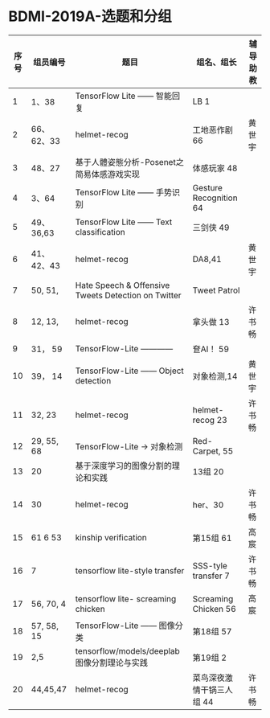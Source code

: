 # BDMI-2019A-选题和分组

| 序号 | 组员编号 | 题目                        |   组名、组长      |  辅导助教  |
| ---- | -------- | --------------------------- | -------- | -------- |
| 1    | 1、38    | TensorFlow Lite —— 智能回复 | LB 1 |          |
| 2    | 66、62、33   | helmet-recog                |工地恶作剧 66        |  黄世宇  |
| 3    | 48、27   | 基于人體姿態分析-Posenet之简易体感游戏实现   |  体感玩家 48 |     |
| 4    | 3、64    | TensorFlow Lite —— 手势识别 |  Gesture Recognition 64  |          |
| 5    | 49、36,63 | TensorFlow Lite —— Text classification | 三剑侠 49         |           |
| 6    |41、42、43| helmet-recog|DA8,41       |   黄世宇  |
| 7    |50, 51,   | Hate Speech & Offensive Tweets Detection on Twitter| Tweet Patrol |         |
| 8    |12, 13,   | helmet-recog                |   拿头做    13   | 许书畅 |
| 9    |31， 59   | TensorFlow-Lite ————        |   奆AI！   59   |          |
| 10    |39， 14   | TensorFlow-Lite —— Object detection |  对象检测,14       |   黄世宇 |
| 11    |32, 23   | helmet-recog                |   helmet-recog   23   |   许书畅 |
| 12    |29, 55, 68 | TensorFlow-Lite -> 对象检测 | Red-Carpet, 55 |      |
| 13    |20 | 基于深度学习的图像分割的理论和实践 | 13组 20 |       |
|14    | 30 | helmet-recog | her、30     |    许书畅 |
| 15 | 61 6 53 | kinship verification | 第15组 61 |  高宸 |
|16  |7    |tensorflow lite-style transfer| SSS-tyle transfer     7   |   许书畅 |
|17  |56, 70, 4 |tensorflow lite- screaming chicken|    Screaming Chicken 56     | 高宸 |
|18  |57, 58, 15 |TensorFlow-Lite —— 图像分类| 第18组 57 |         |
|19  |2,5 | tensorflow/models/deeplab 图像分割理论与实践| 第19组 2 |         |
|20  |44,45,47 | helmet-recog | 菜鸟深夜激情干锅三人组 44 | 许书畅 |
